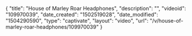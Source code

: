 {
    "title": "House of Marley Roar Headphones",
    "description": "",
    "videoid": "109970039",
    "date_created": "1502519028",
    "date_modified": "1504290590",
    "type": "captivate",
    "layout": "video",
    "url": "\/v\/house-of-marley-roar-headphones\/109970039"
}